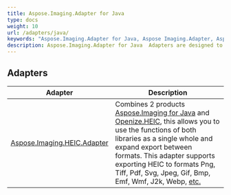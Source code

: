 ```yaml
---
title: Aspose.Imaging.Adapter for Java
type: docs
weight: 10
url: /adapters/java/
keywords: "Aspose.Imaging.Adapter for Java, Aspose Imaging.Adapter, Aspose API Reference."
description: Aspose.Imaging.Adapter for Java  Adapters are designed to combine Aspose products to increase conversion between formats. And ensure ease of use.
---
```


## Adapters

| Adapter | Description |
| --- | --- |
| [Aspose.Imaging.HEIC.Adapter](./aspose.imaging.heic.adapter/) | Combines 2  products [Aspose.Imaging for Java](https://products.aspose.com/imaging/java/) and [Openize.HEIC](https://github.com/openize-imaging/Openize.HEIC-for-Java/), this allows you to use the functions of both libraries as a single whole and expand export between formats. This adapter supports exporting HEIC to formats Png, Tiff, Pdf, Svg, Jpeg, Gif, Bmp, Emf, Wmf, J2k, Webp, [etc.](https://docs.aspose.com/imaging/java/supported-file-formats/)|

